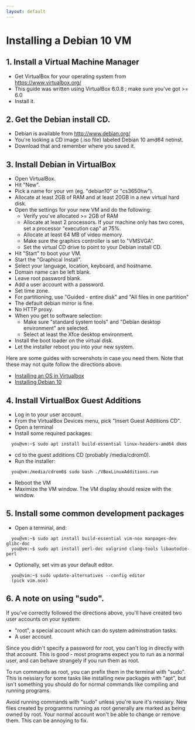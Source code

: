```yaml
---
layout: default
---
```


# Installing a Debian 10 VM

## 1. Install a Virtual Machine Manager

 * Get VirtualBox for your operating system from https://www.virtualbox.org/
 * This guide was written using VirtualBox 6.0.8 ; make sure you've got >= 6.0
 * Install it.

## 2. Get the Debian install CD.

 * Debian is available from http://www.debian.org/
 * You're looking a CD image (.iso file) labeled Debian 10 amd64 netinst.
 * Download that and remember where you saved it.

## 3. Install Debian in VirtualBox

 * Open VirtualBox.
 * Hit "New".
 * Pick a name for your vm (eg. "debian10" or "cs3650hw").
 * Allocate at least 2GB of RAM and at least 20GB in a new virtual hard disk.
 * Open the settings for your new VM and do the following:
   * Verify you've allocated >= 2GB of RAM
   * Allocate at least 2 processors. If your machine only has two cores,
     set a processor "execution cap" at 75%.
   * Allocate at least 64 MB of video memory.
   * Make sure the graphics controller is set to "VMSVGA".
   * Set the virtual CD drive to point to your Debian install CD.
 * Hit "Start" to boot your VM.
 * Start the "Graphical Install".
 * Select your language, location, keyboard, and hostname.
 * Domain name can be left blank.
 * Leave root password blank.
 * Add a user account with a password.
 * Set time zone.
 * For partitioning, use "Guided - entire disk" and "All files in one partition"
 * The default debian mirror is fine.
 * No HTTP proxy.
 * When you get to software selection:
   * Make sure "standard system tools" and "Debian desktop environment" are selected.
   * Select at least the Xfce desktop environment.
 * Install the boot loader on the virtual disk.
 * Let the installer reboot you into your new system.

Here are some guides with screenshots in case you need them. Note that these
may not quite follow the directions above.

 - [Installing an OS in Virtualbox](https://brb.nci.nih.gov/seqtools/installUbuntu.html)
 - [Installing Debian 10](https://www.linuxtechi.com/debian-10-buster-installation-guide/)

## 4. Install VirtualBox Guest Additions

 * Log in to your user account.
 * From the VirtualBox Devices menu, pick "Insert Guest Additions CD".
 * Open a terminal
 * Install some required packages:

```
  you@vm:~$ sudo apt install build-essential linux-headers-amd64 dkms
```
 
 
 * cd to the guest additions CD (probably /media/cdrom0).
 * Run the installer:

```
  you@vm:/media/cdrom0$ sudo bash ./VBoxLinuxAdditions.run
```
 
 * Reboot the VM
 * Maximize the VM window. The VM display should resize with the window.

## 5. Install some common development packages

 * Open a terminal, and:
 
```
  you@vm:~$ sudo apt install build-essential vim-nox manpages-dev glibc-doc
  you@vm:~$ sudo apt install perl-doc valgrind clang-tools libautodie-perl
```

 * Optionally, set vim as your default editor.

```
  you@vim:~$ sudo update-alternatives --config editor
  (pick vim.nox)
```

## 6. A note on using "sudo".

If you've correctly followed the directions above, you'll have created two user
accounts on your system:

 * "root", a special account which can do system adminstration tasks.
 * A user account.

Since you didn't specify a password for root, you can't log in directly with
that account. This is good - most programs expect you to run as a normal user,
and can behave strangely if you run them as root. 

To run commands as root, you can prefix them in the terminal with "sudo". This
is nessiary for some tasks like installing new packages with "apt", but isn't
something you should do for normal commands like compiling and running programs.

Avoid running commands with "sudo" unless you're sure it's nessiary. New files
created by programms running as root generally are marked as being owned by
root. Your normal account won't be able to change or remove them. This can be
annoying to fix.


